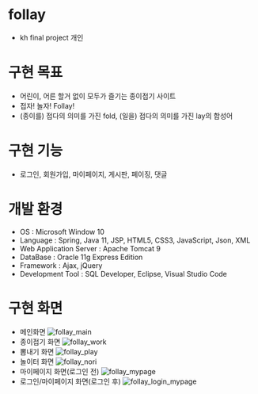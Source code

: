 # follay
* kh final project 개인
# 구현 목표
* 어린이, 어른 할거 없이 모두가 즐기는 종이접기 사이트
* 접자! 놀자! Follay!
* (종이를) 접다의 의미를 가진 fold, (일을) 접다의 의미를 가진 lay의 합성어
# 구현 기능
* 로그인, 회원가입, 마이페이지, 게시판, 페이징, 댓글
# 개발 환경
* OS : Microsoft Window 10
* Language : Spring, Java 11, JSP, HTML5, CSS3, JavaScript, Json, XML
* Web Application Server : Apache Tomcat 9
* DataBase : Oracle 11g Express Edition
* Framework : Ajax, jQuery
* Development Tool : SQL Developer, Eclipse, Visual Studio Code
# 구현 화면
* 메인화면
![follay_main](https://user-images.githubusercontent.com/97798479/185307447-cf6bf1dd-66cf-4d24-8220-05f74edf659f.gif)
* 종이접기 화면
![follay_work](https://user-images.githubusercontent.com/97798479/185308488-fdb572bf-f16b-4d74-97a2-e57c61b54978.gif)
* 뽐내기 화면
![follay_play](https://user-images.githubusercontent.com/97798479/185310113-f5386606-f4a9-478e-93d2-7121649b042e.gif)
* 놀이터 화면
![follay_nori](https://user-images.githubusercontent.com/97798479/185310643-1dee4b61-8cba-40a3-985d-005e30296acd.gif)
* 마이페이지 화면(로그인 전)
![follay_mypage](https://user-images.githubusercontent.com/97798479/185314522-2ad55c2e-ce48-4e24-bfec-f9e0cd66dda9.gif)
* 로그인/마이페이지 화면(로그인 후)
![follay_login_mypage](https://user-images.githubusercontent.com/97798479/185314136-dbade4a7-64e8-426a-8bbe-5cf4a9e1d2d0.gif)

